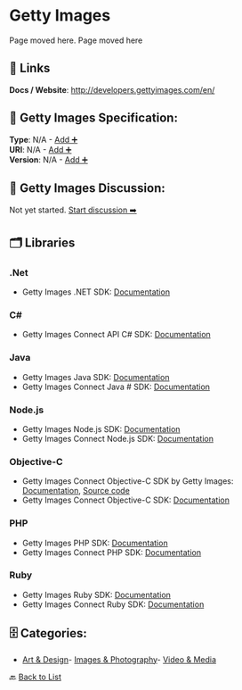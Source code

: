 # Getty Images

Page moved here.  Page moved here

##  🔗 Links
**Docs / Website**: http://developers.gettyimages.com/en/

## 🧬 Getty Images Specification:
**Type**: N/A - [Add ➕](https://github.com/apis-list/apis-list/edit/main/apis.yaml#L7699)  
**URI**: N/A - [Add ➕](https://github.com/apis-list/apis-list/edit/main/apis.yaml#L7699)  
**Version**: N/A - [Add ➕](https://github.com/apis-list/apis-list/edit/main/apis.yaml#L7699)

## 💬 Getty Images Discussion:
Not yet started. [Start discussion ➡️](https://github.com/apis-list/apis-list/discussions/new)

## 🗂️ Libraries
### .Net
- Getty Images .NET SDK: [Documentation](https://github.com/gettyimages/gettyimages-api_dotnet)
### C#
- Getty Images Connect API C# SDK: [Documentation](https://github.com/gettyimages/connect_sdk_csharp)
### Java
- Getty Images Java SDK: [Documentation](https://github.com/gettyimages/gettyimages-api_java)
- Getty Images Connect Java # SDK: [Documentation](https://github.com/gettyimages/connect_sdk_java)
### Node.js
- Getty Images Node.js SDK: [Documentation](https://github.com/gettyimages/gettyimages-api_nodejs)
- Getty Images Connect Node.js SDK: [Documentation](https://github.com/gettyimages/connect_sdk_nodejs)
### Objective-C
- Getty Images Connect Objective-C SDK by Getty Images: [Documentation](https://github.com/gettyimages/gettyimages-api_objective-c), [Source code](https://github.com/gettyimages/gettyimages-api_objective-c)
- Getty Images Connect Objective-C SDK: [Documentation](https://github.com/gettyimages/connect_sdk_objective-c)
### PHP
- Getty Images PHP SDK: [Documentation](https://github.com/gettyimages/gettyimages-api_php)
- Getty Images Connect PHP SDK: [Documentation](https://github.com/gettyimages/connect_sdk_php)
### Ruby
- Getty Images Ruby SDK: [Documentation](https://github.com/gettyimages/gettyimages-api_ruby)
- Getty Images Connect Ruby SDK: [Documentation](https://github.com/gettyimages/connect_sdk_ruby)


## 🗄️ Categories:
- [Art & Design](https://github.com/apis-list/apis-list#art--design-)- [Images & Photography](https://github.com/apis-list/apis-list#images--photography-)- [Video & Media](https://github.com/apis-list/apis-list#video--media-)

🔙  [Back to List](https://github.com/apis-list/apis-list)
